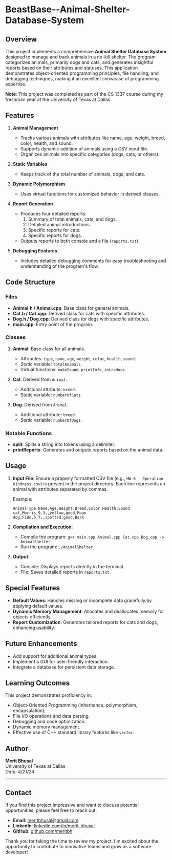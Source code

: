 # BeastBase--Animal-Shelter-Database-System

## Overview
This project implements a comprehensive **Animal Shelter Database System** designed to manage and track animals in a no-kill shelter. The program categorizes animals, primarily dogs and cats, and generates insightful reports based on their attributes and statuses. This application demonstrates object-oriented programming principles, file handling, and debugging techniques, making it an excellent showcase of programming expertise.

**Note**: This project was completed as part of the CS 1337 course during my freshman year at the University of Texas at Dallas.

## Features
1. **Animal Management**
   - Tracks various animals with attributes like name, age, weight, breed, color, health, and sound.
   - Supports dynamic addition of animals using a CSV input file.
   - Organizes animals into specific categories (dogs, cats, or others).

2. **Static Variables**
   - Keeps track of the total number of animals, dogs, and cats.

3. **Dynamic Polymorphism**
   - Uses virtual functions for customized behavior in derived classes.

4. **Report Generation**
   - Produces four detailed reports:
     1. Summary of total animals, cats, and dogs.
     2. Detailed animal introductions.
     3. Specific reports for cats.
     4. Specific reports for dogs.
   - Outputs reports to both console and a file (`reports.txt`).

5. **Debugging Features**
   - Includes detailed debugging comments for easy troubleshooting and understanding of the program's flow.

## Code Structure
### Files
- **Animal.h / Animal.cpp**: Base class for general animals.
- **Cat.h / Cat.cpp**: Derived class for cats with specific attributes.
- **Dog.h / Dog.cpp**: Derived class for dogs with specific attributes.
- **main.cpp**: Entry point of the program.

### Classes
1. **Animal**: Base class for all animals.
   - Attributes: `type`, `name`, `age`, `weight`, `color`, `health`, `sound`.
   - Static variable: `totalAnimals`.
   - Virtual functions: `makeSound`, `printInfo`, `introduce`.

2. **Cat**: Derived from `Animal`.
   - Additional attribute: `breed`.
   - Static variable: `numberOfCats`.

3. **Dog**: Derived from `Animal`.
   - Additional attribute: `breed`.
   - Static variable: `numberOfDogs`.

### Notable Functions
- **split**: Splits a string into tokens using a delimiter.
- **printReports**: Generates and outputs reports based on the animal data.

## Usage
1. **Input File**: Ensure a properly formatted CSV file (e.g., `HW 6 - Operation Kindness.csv`) is present in the project directory. Each line represents an animal with attributes separated by commas.
   
   Example:
   ```csv
   AnimalType,Name,Age,Weight,Breed,Color,Health,Sound
   cat,Morris,9,3,,yellow,good,Moan
   dog,Fido,5,7,,spotted,good,Bark
   ```

2. **Compilation and Execution**:
   - Compile the program: `g++ main.cpp Animal.cpp Cat.cpp Dog.cpp -o AnimalShelter`
   - Run the program: `./AnimalShelter`

3. **Output**:
   - Console: Displays reports directly in the terminal.
   - File: Saves detailed reports in `reports.txt`.

## Special Features
- **Default Values**: Handles missing or incomplete data gracefully by applying default values.
- **Dynamic Memory Management**: Allocates and deallocates memory for objects efficiently.
- **Report Customization**: Generates tailored reports for cats and dogs, enhancing usability.

## Future Enhancements
- Add support for additional animal types.
- Implement a GUI for user-friendly interaction.
- Integrate a database for persistent data storage.

## Learning Outcomes
This project demonstrates proficiency in:
- Object-Oriented Programming (inheritance, polymorphism, encapsulation).
- File I/O operations and data parsing.
- Debugging and code optimization.
- Dynamic memory management.
- Effective use of C++ standard library features like `vector`.

## Author
**Merit Bhusal**  
University of Texas at Dallas  
*Date: 4/21/24*

---
## Contact
If you find this project impressive and want to discuss potential opportunities, please feel free to reach out:

- **Email**: meritbhusal@gmail.com
- **LinkedIn**: [linkedin.com/in/merit-bhusal](https://www.linkedin.com/in/merit-bhusal-53304832b/)
- **GitHub**: [github.com/meritbh](https://github.com/meritbh)

Thank you for taking the time to review my project. I'm excited about the opportunity to contribute to innovative teams and grow as a software developer!
